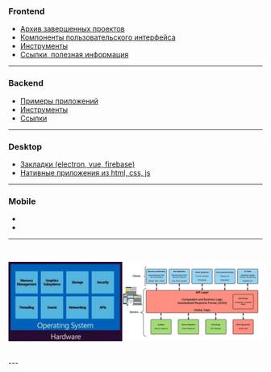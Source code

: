 ### Frontend
		
- [Архив завершенных проектов](./frontend/projects-done)
- [Компоненты пользовательского интерфейса](./frontend/ui)
- [Инструменты](./frontend/tools)
- [Ссылки, полезная информация](./frontend/links.md)


---


### Backend

- [Примеры приложений](./backend)
- [Инструменты](./backend/tools)
- [Ссылки](./backend/links.md)


---



### Desktop
- [Закладки (electron, vue, firebase)](./desktop/bookmarking-app-electron-vuejs-firebase)
- [Нативные приложения из html, css, js](https://www.npmjs.com/package/nativefier)


---


### Mobile
- 
- 

---


<br />


![](./stack.png "stack")


<br />
---
<br />












